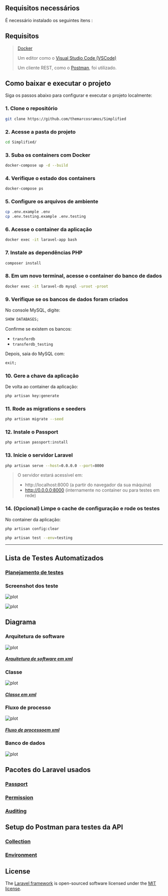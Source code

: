 ## Requisitos  necessários 

  É necessário  instalado  os seguintes itens  :

## Requisitos

> [Docker](https://www.docker.com/)  
>
> Um editor como o [Visual Studio Code (VSCode)](https://code.visualstudio.com/)  
>
> Um cliente REST, como o [Postman](https://www.postman.com/), foi utilizado.


## Como baixar e executar o projeto

Siga os passos abaixo para configurar e executar o projeto localmente:

### 1. Clone o repositório

```bash
git clone https://github.com/themarcosramos/Simplified
```

### 2. Acesse a pasta do projeto

```bash
cd Simplified/
```

### 3. Suba os containers com Docker

```bash
docker-compose up -d --build
```

### 4. Verifique o estado dos containers

```bash
docker-compose ps
```

### 5. Configure os arquivos de ambiente

```bash
cp .env.example .env
cp .env.testing.example .env.testing
```

### 6. Acesse o container da aplicação

```bash
docker exec -it laravel-app bash
```

### 7. Instale as dependências PHP

```bash
composer install
```

### 8. Em um novo terminal, acesse o container do banco de dados

```bash
docker exec -it laravel-db mysql -uroot -proot
```

### 9. Verifique se os bancos de dados foram criados

No console MySQL, digite:

```sql
SHOW DATABASES;
```

Confirme se existem os bancos:

- `transferdb`
- `transferdb_testing`

Depois, saia do MySQL com:

```sql
exit;
```

### 10. Gere a chave da aplicação

De volta ao container da aplicação:

```bash
php artisan key:generate
```

### 11. Rode as migrations e seeders

```bash
php artisan migrate --seed
```

### 12. Instale o Passport

```bash
php artisan passport:install
```

### 13. Inicie o servidor Laravel

```bash
php artisan serve --host=0.0.0.0 --port=8000
```

> O servidor estará acessível em:
> - http://localhost:8000 (a partir do navegador da sua máquina)
> - http://0.0.0.0:8000 (internamente no container ou para testes em rede)


### 14. (Opcional) Limpe o cache de configuração e rode os testes

No container da aplicação:

```bash
php artisan config:clear
```
```bash
php artisan test --env=testing
```
---

## Lista de Testes Automatizados

###  [Planejamento de testes](doc/tests/listaTestes.md)

### Screenshot dos teste 
![plot](doc/tests/Screenshot/Screenshot1.png)

![plot](doc/tests/Screenshot/Screenshot2.png)


## Diagrama
### Arquitetura de software
![plot](doc/imag/software_architectural_diagram.drawio.png)

##### [Arquitetura de software em xml](doc/xml/software_architectural_diagram.drawio.xml)

### Classe 
![plot](doc/imag/classDiagram.drawio.png)

#####  [Classe em xml](doc/xml/ClassDiagram.drawio.xml)

### Fluxo de processo
![plot](doc/imag/process_flow_diagram.drawio.png)
##### [Fluxo de processoem xml](doc/xml/process_flow_diagram.drawio.xml)

### Banco de dados
![plot](doc/imag/databaseDiagram.png)


## Pacotes do Laravel usados

### [Passport](https://laravel.com/docs/8.x/passport)
### [Permission](https://spatie.be/docs/laravel-permission/v4/prerequisites)
### [Auditing](http://www.laravel-auditing.com/)

##  Setup do Postman para testes da API

### [Collection](doc/postman/TransfersAPI.postman_collection.json)
### [Environment](doc/postman/TransfersAPI.postman_environment.json)


## License

The [Laravel framework](https://laravel.com) is open-sourced software licensed under the [MIT license](https://opensource.org/licenses/MIT).
